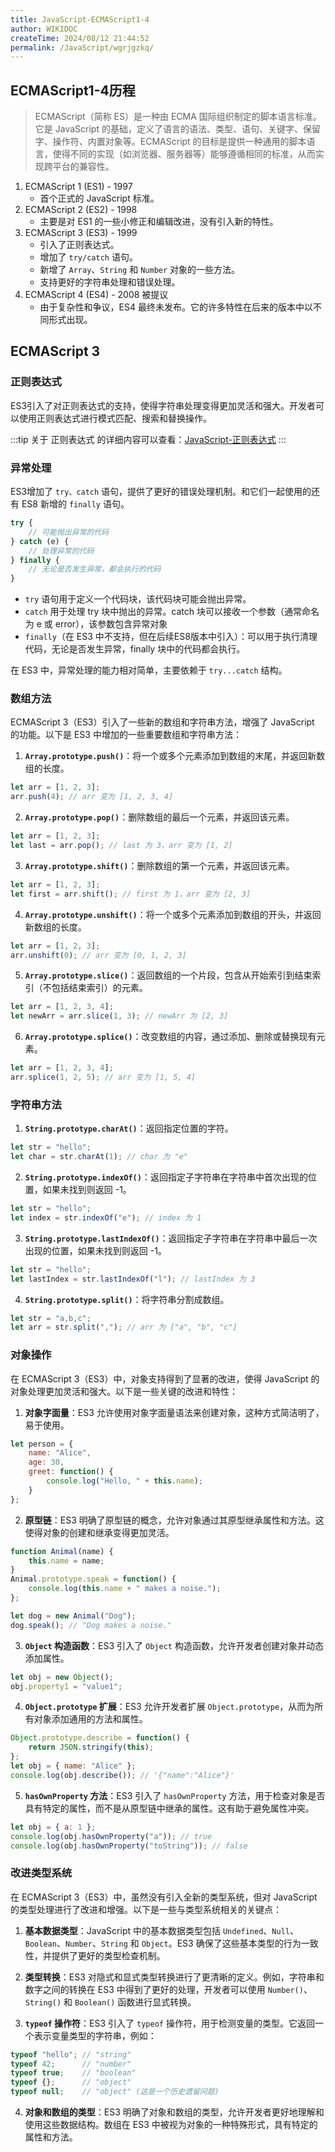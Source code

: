 ```yaml
---
title: JavaScript-ECMAScript1-4
author: WIKIDOC
createTime: 2024/08/12 21:44:52
permalink: /JavaScript/wgrjgzkq/
---
```


## ECMAScript1-4历程

> ECMAScript（简称 ES）是一种由 ECMA 国际组织制定的脚本语言标准。它是 JavaScript 的基础，定义了语言的语法、类型、语句、关键字、保留字、操作符、内置对象等。ECMAScript 的目标是提供一种通用的脚本语言，使得不同的实现（如浏览器、服务器等）能够遵循相同的标准，从而实现跨平台的兼容性。


1. ECMAScript 1 (ES1) - 1997
    -   首个正式的 JavaScript 标准。
2. ECMAScript 2 (ES2) - 1998
    -   主要是对 ES1 的一些小修正和编辑改进，没有引入新的特性。
3. ECMAScript 3 (ES3) - 1999
    -   引入了正则表达式。
    -   增加了 `try/catch` 语句。
    -   新增了 `Array`、`String` 和 `Number` 对象的一些方法。
    -   支持更好的字符串处理和错误处理。
4. ECMAScript 4 (ES4) - 2008 被提议
    -   由于复杂性和争议，ES4 最终未发布。它的许多特性在后来的版本中以不同形式出现。


## ECMAScript 3

### 正则表达式

ES3引入了对正则表达式的支持，使得字符串处理变得更加灵活和强大。开发者可以使用正则表达式进行模式匹配、搜索和替换操作。

:::tip
关于 正则表达式 的详细内容可以查看：[JavaScript-正则表达式](/JavaScript/yclbjiod/)
:::

### 异常处理

ES3增加了 `try、catch` 语句，提供了更好的错误处理机制。和它们一起使用的还有 ES8 新增的 `finally` 语句。

```js
try {
    // 可能抛出异常的代码
} catch (e) {
    // 处理异常的代码
} finally {
    // 无论是否发生异常，都会执行的代码
}
```

-   `try` 语句用于定义一个代码块，该代码块可能会抛出异常。
-   `catch` 用于处理 try 块中抛出的异常。catch 块可以接收一个参数（通常命名为 e 或 error），该参数包含异常对象
-   `finally`（在 ES3 中不支持，但在后续ES8版本中引入）：可以用于执行清理代码，无论是否发生异常，finally 块中的代码都会执行。


在 ES3 中，异常处理的能力相对简单，主要依赖于 `try...catch` 结构。

### 数组方法

ECMAScript 3（ES3）引入了一些新的数组和字符串方法，增强了 JavaScript 的功能。以下是 ES3 中增加的一些重要数组和字符串方法：

1. **`Array.prototype.push()`**：将一个或多个元素添加到数组的末尾，并返回新数组的长度。
```javascript
let arr = [1, 2, 3];
arr.push(4); // arr 变为 [1, 2, 3, 4]
```

2. **`Array.prototype.pop()`**：删除数组的最后一个元素，并返回该元素。
```javascript
let arr = [1, 2, 3];
let last = arr.pop(); // last 为 3，arr 变为 [1, 2]
```

3. **`Array.prototype.shift()`**：删除数组的第一个元素，并返回该元素。
```javascript
let arr = [1, 2, 3];
let first = arr.shift(); // first 为 1，arr 变为 [2, 3]
```

4. **`Array.prototype.unshift()`**：将一个或多个元素添加到数组的开头，并返回新数组的长度。
```javascript
let arr = [1, 2, 3];
arr.unshift(0); // arr 变为 [0, 1, 2, 3]
```

5. **`Array.prototype.slice()`**：返回数组的一个片段，包含从开始索引到结束索引（不包括结束索引）的元素。
```javascript
let arr = [1, 2, 3, 4];
let newArr = arr.slice(1, 3); // newArr 为 [2, 3]
```

6. **`Array.prototype.splice()`**：改变数组的内容，通过添加、删除或替换现有元素。
```javascript
let arr = [1, 2, 3, 4];
arr.splice(1, 2, 5); // arr 变为 [1, 5, 4]
```

### 字符串方法

1. **`String.prototype.charAt()`**：返回指定位置的字符。
```javascript
let str = "hello";
let char = str.charAt(1); // char 为 "e"
```

2. **`String.prototype.indexOf()`**：返回指定子字符串在字符串中首次出现的位置，如果未找到则返回 -1。
```javascript
let str = "hello";
let index = str.indexOf("e"); // index 为 1
```

3. **`String.prototype.lastIndexOf()`**：返回指定子字符串在字符串中最后一次出现的位置，如果未找到则返回 -1。
```javascript
let str = "hello";
let lastIndex = str.lastIndexOf("l"); // lastIndex 为 3
```

4. **`String.prototype.split()`**：将字符串分割成数组。
```javascript
let str = "a,b,c";
let arr = str.split(","); // arr 为 ["a", "b", "c"]
```

### 对象操作

在 ECMAScript 3（ES3）中，对象支持得到了显著的改进，使得 JavaScript 的对象处理更加灵活和强大。以下是一些关键的改进和特性：

1. **对象字面量**：ES3 允许使用对象字面量语法来创建对象，这种方式简洁明了，易于使用。
```javascript
let person = {
    name: "Alice",
    age: 30,
    greet: function() {
        console.log("Hello, " + this.name);
    }
};
```

2. **原型链**：ES3 明确了原型链的概念，允许对象通过其原型继承属性和方法。这使得对象的创建和继承变得更加灵活。
```javascript
function Animal(name) {
    this.name = name;
}
Animal.prototype.speak = function() {
    console.log(this.name + " makes a noise.");
};

let dog = new Animal("Dog");
dog.speak(); // "Dog makes a noise."
```

3. **`Object` 构造函数**：ES3 引入了 `Object` 构造函数，允许开发者创建对象并动态添加属性。
```javascript
let obj = new Object();
obj.property1 = "value1";
```

4. **`Object.prototype` 扩展**：ES3 允许开发者扩展 `Object.prototype`，从而为所有对象添加通用的方法和属性。
```javascript
Object.prototype.describe = function() {
    return JSON.stringify(this);
};
let obj = { name: "Alice" };
console.log(obj.describe()); // '{"name":"Alice"}'
```

5. **`hasOwnProperty` 方法**：ES3 引入了 `hasOwnProperty` 方法，用于检查对象是否具有特定的属性，而不是从原型链中继承的属性。这有助于避免属性冲突。
```javascript
let obj = { a: 1 };
console.log(obj.hasOwnProperty("a")); // true
console.log(obj.hasOwnProperty("toString")); // false
```



### 改进类型系统

在 ECMAScript 3（ES3）中，虽然没有引入全新的类型系统，但对 JavaScript 的类型处理进行了改进和增强。以下是一些与类型系统相关的关键点：

1. **基本数据类型**：JavaScript 中的基本数据类型包括 `Undefined`、`Null`、`Boolean`、`Number`、`String` 和 `Object`。ES3 确保了这些基本类型的行为一致性，并提供了更好的类型检查机制。

2. **类型转换**：ES3 对隐式和显式类型转换进行了更清晰的定义。例如，字符串和数字之间的转换在 ES3 中得到了更好的处理，开发者可以使用 `Number()`、`String()` 和 `Boolean()` 函数进行显式转换。

3. **`typeof` 操作符**：ES3 引入了 `typeof` 操作符，用于检测变量的类型。它返回一个表示变量类型的字符串，例如：
```javascript
typeof "hello"; // "string"
typeof 42;      // "number"
typeof true;    // "boolean"
typeof {};      // "object"
typeof null;    // "object" (这是一个历史遗留问题)
```

4. **对象和数组的类型**：ES3 明确了对象和数组的类型，允许开发者更好地理解和使用这些数据结构。数组在 ES3 中被视为对象的一种特殊形式，具有特定的属性和方法。
